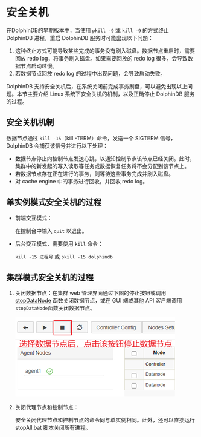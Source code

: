 # 安全关机

在DolphinDB的早期版本中，当使用 `pkill -9` 或 `kill
-9` 的方式终止 DolphinDB 进程，重启 DolphinDB 服务时可能出现以下问题：

1. 这种终止方式可能导致某些完成的事务没有刷入磁盘。数据节点重启时，需要回放 redo log，将事务刷入磁盘。如果需要回放的 redo log
   很多，会导致数据节点启动过慢。
2. 若数据节点回放 redo log 的过程中出现问题，会导致启动失败。

DolphinDB 支持安全关机后，在系统关闭前完成事务刷盘，可以避免出现以上问题。本节主要介绍 Linux 系统下安全关机的机制，以及正确停止 DolphinDB
服务的过程。

## 安全关机机制

数据节点通过 `kill -15`（kill -TERM）命令，发送一个 SIGTERM
信号，DolphinDB 会捕获该信号并进行以下处理：

* 数据节点停止向控制节点发送心跳，以通知控制节点该节点已经关闭。此时，集群中的新发起的写入读取等任务或数据恢复任务将不会分配到该节点上。
* 若数据节点存在正在进行的事务，则等待这些事务完成并刷入磁盘。
* 对 cache engine 中的事务进行回收，并回收 redo log。

## 单实例模式安全关机的过程

* 前端交互模式：

  在控制台中输入 `quit` 以退出。
* 后台交互模式，需要使用 `kill` 命令：

  `kill -15 进程号` 或 `pkill -15
  dolphindb`

## 集群模式安全关机的过程

1. 关闭数据节点：在集群 web 管理界面通过下图的停止按钮或调用 [stopDataNode](../funcs/s/stopDataNode.html) 函数关闭数据节点，或在 GUI
   端或其他 API 客户端调用`stopDataNode`函数关闭数据节点。

   ![](images/shutdown.png)
2. 关闭代理节点和控制节点：

   安全关闭代理节点和控制节点的命令同与单实例相同。此外，还可以直接运行 stopAll.bat
   脚本关闭所有进程。

